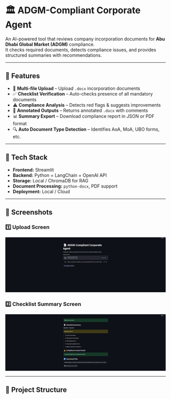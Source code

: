 # 🏛️ ADGM-Compliant Corporate Agent

An AI-powered tool that reviews company incorporation documents for **Abu Dhabi Global Market (ADGM)** compliance.  
It checks required documents, detects compliance issues, and provides structured summaries with recommendations.

---

## 📌 Features
- 📂 **Multi-file Upload** – Upload `.docx` incorporation documents
- ✅ **Checklist Verification** – Auto-checks presence of all mandatory documents
- ⚠️ **Compliance Analysis** – Detects red flags & suggests improvements
- 📄 **Annotated Outputs** – Returns annotated `.docx` with comments
- 📊 **Summary Export** – Download compliance report in JSON or PDF format
- 🔍 **Auto Document Type Detection** – Identifies AoA, MoA, UBO forms, etc.

---

## 🚀 Tech Stack
- **Frontend:** Streamlit
- **Backend:** Python + LangChain + OpenAI API
- **Storage:** Local / ChromaDB for RAG
- **Document Processing:** `python-docx`, PDF support
- **Deployment:** Local / Cloud

---

## 📸 Screenshots

### 1️⃣ Upload Screen
![Upload Screen](./assets/upload_screen.png)

### 2️⃣ Checklist Summary Screen
![Checklist Summary](./assets/checklist_summary.png)

---

## 📂 Project Structure

